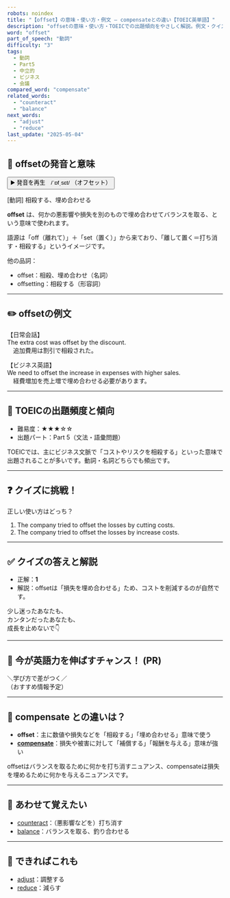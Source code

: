 ```yaml
---
robots: noindex
title: "【offset】の意味・使い方・例文 ― compensateとの違い【TOEIC英単語】"
description: "offsetの意味・使い方・TOEICでの出題傾向をやさしく解説。例文・クイズ付きでcompensateとの違いもわかりやすく学べます。"
word: "offset"
part_of_speech: "動詞"
difficulty: "3"
tags:
  - 動詞
  - Part5
  - 中立的
  - ビジネス
  - 会議
compared_word: "compensate"
related_words:
  - "counteract"
  - "balance"
next_words:
  - "adjust"
  - "reduce"
last_update: "2025-05-04"
---
```


## 🔰 offsetの発音と意味

<button class="play-audio" onclick="playTTS('offset')">
  <span class="play-audio-main">
    ▶️ 発音を再生　/ˈɒfˌsɛt/
  </span>
  <span class="play-audio-sub">
    （オフセット）
  </span>
</button>

[動詞] 相殺する、埋め合わせる

**offset** は、何かの悪影響や損失を別のもので埋め合わせてバランスを取る、という意味で使われます。

語源は「off（離れて）」＋「set（置く）」から来ており、「離して置く＝打ち消す・相殺する」というイメージです。

他の品詞：  
- offset：相殺、埋め合わせ（名詞）
- offsetting：相殺する（形容詞）

---

## ✏️ offsetの例文

【日常会話】  
The extra cost was offset by the discount.  
　追加費用は割引で相殺された。

【ビジネス英語】  
We need to offset the increase in expenses with higher sales.  
　経費増加を売上増で埋め合わせる必要があります。

---

## 🎯 TOEICの出題頻度と傾向

- 難易度：★★★☆☆
- 出題パート：Part 5（文法・語彙問題）

TOEICでは、主にビジネス文脈で「コストやリスクを相殺する」といった意味で出題されることが多いです。動詞・名詞どちらでも頻出です。

---

## ❓ クイズに挑戦！

正しい使い方はどっち？

1. The company tried to offset the losses by cutting costs.  
2. The company tried to offset the losses by increase costs.

---

## ✅ クイズの答えと解説

- 正解：**1**
- 解説：offsetは「損失を埋め合わせる」ため、コストを削減するのが自然です。

少し迷ったあなたも、  
カンタンだったあなたも、  
成長を止めないで👇️

---

## 🚀 今が英語力を伸ばすチャンス！ (PR)

<div class="info-center">
＼学び方で差がつく／<br>  
（おすすめ情報予定）
</div>

---

## 🤔  compensate との違いは？

- **offset**：主に数値や損失などを「相殺する」「埋め合わせる」意味で使う
- **[compensate](/compensate)**：損失や被害に対して「補償する」「報酬を与える」意味が強い

offsetはバランスを取るために何かを打ち消すニュアンス、compensateは損失を埋めるために何かを与えるニュアンスです。

---

## 🧩 あわせて覚えたい

- [counteract](/counteract)：（悪影響などを）打ち消す
- [balance](/balance)：バランスを取る、釣り合わせる

---

## 📖 できればこれも

- [adjust](/adjust)：調整する
- [reduce](/reduce)：減らす

<!-- cvid: aid22_bid15 -->
